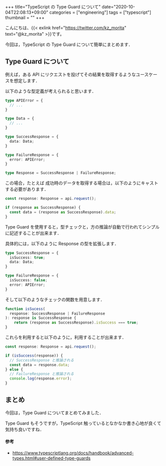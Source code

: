 +++
title="TypeScript の Type Guard について"
date="2020-10-04T22:08:13+09:00"
categories = ["engineering"]
tags = ["typescript"]
thumbnail = ""
+++

こんにちは、{{< exlink href="https://twitter.com/kz_morita" text="@kz_morita" >}}です。

今回は，TypeScript の Type Guard について簡単にまとめます．

## Type Guard について

例えば，ある API にリクエストを投げてその結果を取得するようなユースケースを想定します．

以下のような型定義が考えられると思います．

```ts
type APIError = {
  // ...
}

type Data = {
  // ...
}

type SuccessResponse = {
  data: Data;
}

type FailureResponse = {
  error: APIError;
}

type Response = SuccessResponse | FailureResponse;
```

この場合，たとえば 成功時のデータを取得する場合は，以下のようにキャストする必要があります．

```ts
const response: Response = api.request();

if (response as SuccessResponse) {
  const data = (response as SuccessResponse).data;
}
```

Type Guard を使用すると，型チェックと，方の推論が自動で行われてシンプルに記述することが出来ます．

具体的には，以下のように Response の型を拡張します．

```ts
type SuccessResponse = {
  isSuccess: true;
  data: Data;
}

type FailureResponse = {
  isSuccess: false;
  error: APIError;
}
```

そして以下のようなチェックの関数を用意します．

```ts
function isSucess(
  response: SuccessResponse | FailureResponse
): response is SuccessResponse {
    return (response as SuccessResponse).isSuccess === true;
}
```

これらを利用すると以下のように，利用することが出来ます．

```ts
const response: Response = api.request();

if (isSuccess(response)) {
  // SuccessResponse と推論される
  const data = response.data;
} else {
  // FailureResponse と推論される
  console.log(response.error);
}
```

## まとめ

今回は，Type Guard についてまとめてみました．

Type Guard もそうですが，TypeScript 触っているとなかなか書き心地が良くて気持ち良いですね．

#### 参考

- https://www.typescriptlang.org/docs/handbook/advanced-types.html#user-defined-type-guards 
